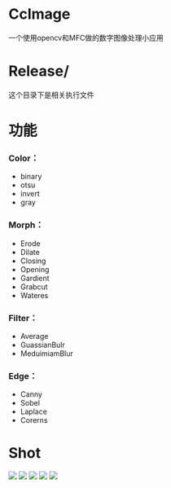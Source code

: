 CcImage
=======

一个使用opencv和MFC做的数字图像处理小应用

Release/
========

这个目录下是相关执行文件


功能
======

### Color：


* binary
* otsu
* invert
* gray


### Morph：


* Erode
* Dilate
* Closing
* Opening
* Gardient
* Grabcut
* Wateres



### Filter：


* Average
* GuassianBulr
* MeduimiamBlur


### Edge：


* Canny
* Sobel
* Laplace
* Corerns


Shot
=============


[<img src="https://github.com/thomashuang/CcImage/blob/master/shot/shot-1.png?raw=true">](shot/shot-1.png)
[<img src="https://github.com/thomashuang/CcImage/blob/master/shot/shot-2.png?raw=true">](shot/shot-2.png)
[<img src="https://github.com/thomashuang/CcImage/blob/master/shot/shot-3.png?raw=true">](shot/shot-3.png)
[<img src="https://github.com/thomashuang/CcImage/blob/master/shot/shot-4.png?raw=true">](shot/shot-4.png)
[<img src="https://github.com/thomashuang/CcImage/blob/master/shot/shot-5.png?raw=true">](shot/shot-5.png)

